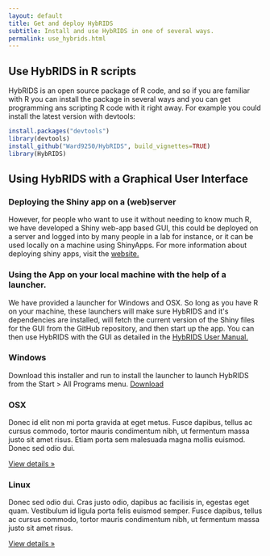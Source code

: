 ```yaml
---
layout: default
title: Get and deploy HybRIDS
subtitle: Install and use HybRIDS in one of several ways.
permalink: use_hybrids.html
---
```

## Use HybRIDS in R scripts
HybRIDS is an open source package of R code, and so if you are familiar with R you can install the package in several ways and you can get programming ans scripting R code with it right away. For example you could install the latest version with devtools:

```R
install.packages("devtools")
library(devtools)
install_github("Ward9250/HybRIDS", build_vignettes=TRUE)
library(HybRIDS)
```

## Using HybRIDS with a Graphical User Interface

### Deploying the Shiny app on a (web)server
However, for people who want to use it without needing to know much R, we have developed a Shiny web-app based GUI, this could be deployed on a server and logged into by many people in a lab for instance, or it can be used locally on a machine using ShinyApps. For more information about deploying shiny apps, visit the [website.](http://shiny.rstudio.com)

### Using the App on your local machine with the help of a launcher.
We have provided a launcher for Windows and OSX. So long as you have R on your machine, these launchers will make sure HybRIDS and it's dependencies are installed, will fetch the current version of the Shiny files for the GUI from the GitHub repository, and then start up the app. You can then use HybRIDS with the GUI as detailed in the [HybRIDS User Manual.]()

<div class="container">
      <!-- Example row of columns -->
      <div class="row">
        <div class="col-md-4">
          <h3>Windows</h3>
          Download this installer and run to install the launcher to launch HybRIDS from the Start > All Programs menu.
          <a class="btn btn-default" href="#" role="button">Download</a>
        </div>
        <div class="col-md-4">
          <h3>OSX</h3>
          Donec id elit non mi porta gravida at eget metus. Fusce dapibus, tellus ac cursus commodo, tortor mauris condimentum nibh, ut fermentum massa justo sit amet risus. Etiam porta sem malesuada magna mollis euismod. Donec sed odio dui.
          <p><a class="btn btn-default" href="#" role="button">View details &raquo;</a></p>
       </div>
        <div class="col-md-4">
          <h3>Linux</h3>
          Donec sed odio dui. Cras justo odio, dapibus ac facilisis in, egestas eget quam. Vestibulum id ligula porta felis euismod semper. Fusce dapibus, tellus ac cursus commodo, tortor mauris condimentum nibh, ut fermentum massa justo sit amet risus.
          <p><a class="btn btn-default" href="#" role="button">View details &raquo;</a></p>
        </div>
      </div>
</div>

